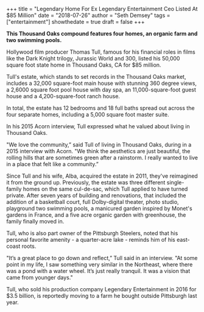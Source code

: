 +++
title = "Legendary Home For Ex Legendary Entertainment Ceo Listed At $85 Million"
date = "2018-07-26"
author = "Seth Demsey"
tags = ["entertainment"]
showthedate = true
draft = false
+++

**This Thousand Oaks compound features four homes, an organic farm and two swimming pools.**

Hollywood film producer Thomas Tull, famous for his financial roles in films like the Dark Knight trilogy, Jurassic World and 300, listed his 50,000 square foot state home in Thousand Oaks, CA for $85 million.

Tull's estate, which stands to set records in the Thousand Oaks market, includes a 32,000 square-foot main house with stunning 360 degree views, a 2,6000 square foot pool house with day spa, an 11,000-square-foot guest house and a 4,200-square-foot ranch house.

 In total, the estate has 12 bedrooms and 18 full baths spread out across the four separate homes, including a 5,000 square foot master suite.

In his 2015 Acorn interview, Tull expressed what he valued about living in Thousand Oaks.

"We love the community,” said Tull of living in Thousand Oaks, during in a 2015 interview with Acorn. "We think the aesthetics are just beautiful, the rolling hills that are sometimes green after a rainstorm. I really wanted to live in a place that felt like a community.”

Since Tull and his wife, Alba, acquired the estate in 2011, they've reimagined it from the ground up. Previously, the estate was three different single-family homes on the same cul-de-sac, which Tull applied to have turned private. After seven years of building and renovations, that included the addition of a basketball court, full Dolby-digital theater, photo studio, playground two swimming pools, a manicured garden inspired by Monet's gardens in France, and a five acre organic garden with greenhouse, the family finally moved in.

Tull, who is also part owner of the Pittsburgh Steelers, noted that his personal favorite amenity - a quarter-acre lake - reminds him of his east-coast roots.

"It’s a great place to go down and reflect,” Tull said in an interview. "At some point in my life, I saw something very similar in the Northeast, where there was a pond with a water wheel. It’s just really tranquil. It was a vision that came from younger days."

Tull, who sold his production company Legendary Entertainment in 2016 for $3.5 billion, is reportedly moving to a farm he bought outside Pittsburgh last year.